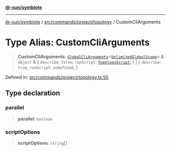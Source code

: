 [**@-xun/symbiote**](../../../../../README.md)

***

[@-xun/symbiote](../../../../../README.md) / [src/commands/project/topology](../README.md) / CustomCliArguments

# Type Alias: CustomCliArguments

> **CustomCliArguments**: [`GlobalCliArguments`](../../../../configure/type-aliases/GlobalCliArguments.md)\<[`UnlimitedGlobalScope`](../../../../configure/enumerations/UnlimitedGlobalScope.md)\> & `object` & \{ `describe`: `false`; `runScript`: [`TopologyScript`](../enumerations/TopologyScript.md); \} \| \{ `describe`: `true`; `runScript`: `undefined`; \}

Defined in: [src/commands/project/topology.ts:55](https://github.com/Xunnamius/symbiote/blob/5a6b8fdd6bad1753f065e8a0fabc20b629cd4120/src/commands/project/topology.ts#L55)

## Type declaration

### parallel

> **parallel**: `boolean`

### scriptOptions

> **scriptOptions**: `string`[]
